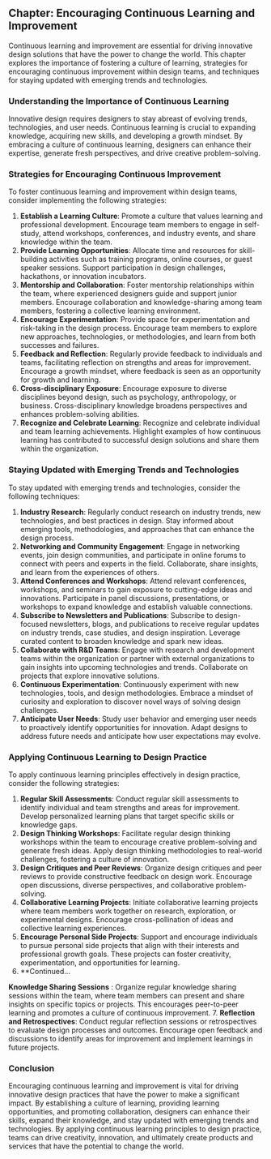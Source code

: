 Chapter: Encouraging Continuous Learning and Improvement
--------------------------------------------------------

Continuous learning and improvement are essential for driving innovative design solutions that have the power to change the world. This chapter explores the importance of fostering a culture of learning, strategies for encouraging continuous improvement within design teams, and techniques for staying updated with emerging trends and technologies.

### Understanding the Importance of Continuous Learning

Innovative design requires designers to stay abreast of evolving trends, technologies, and user needs. Continuous learning is crucial to expanding knowledge, acquiring new skills, and developing a growth mindset. By embracing a culture of continuous learning, designers can enhance their expertise, generate fresh perspectives, and drive creative problem-solving.

### Strategies for Encouraging Continuous Improvement

To foster continuous learning and improvement within design teams, consider implementing the following strategies:

1. **Establish a Learning Culture**: Promote a culture that values learning and professional development. Encourage team members to engage in self-study, attend workshops, conferences, and industry events, and share knowledge within the team.
2. **Provide Learning Opportunities**: Allocate time and resources for skill-building activities such as training programs, online courses, or guest speaker sessions. Support participation in design challenges, hackathons, or innovation incubators.
3. **Mentorship and Collaboration**: Foster mentorship relationships within the team, where experienced designers guide and support junior members. Encourage collaboration and knowledge-sharing among team members, fostering a collective learning environment.
4. **Encourage Experimentation**: Provide space for experimentation and risk-taking in the design process. Encourage team members to explore new approaches, technologies, or methodologies, and learn from both successes and failures.
5. **Feedback and Reflection**: Regularly provide feedback to individuals and teams, facilitating reflection on strengths and areas for improvement. Encourage a growth mindset, where feedback is seen as an opportunity for growth and learning.
6. **Cross-disciplinary Exposure**: Encourage exposure to diverse disciplines beyond design, such as psychology, anthropology, or business. Cross-disciplinary knowledge broadens perspectives and enhances problem-solving abilities.
7. **Recognize and Celebrate Learning**: Recognize and celebrate individual and team learning achievements. Highlight examples of how continuous learning has contributed to successful design solutions and share them within the organization.

### Staying Updated with Emerging Trends and Technologies

To stay updated with emerging trends and technologies, consider the following techniques:

1. **Industry Research**: Regularly conduct research on industry trends, new technologies, and best practices in design. Stay informed about emerging tools, methodologies, and approaches that can enhance the design process.
2. **Networking and Community Engagement**: Engage in networking events, join design communities, and participate in online forums to connect with peers and experts in the field. Collaborate, share insights, and learn from the experiences of others.
3. **Attend Conferences and Workshops**: Attend relevant conferences, workshops, and seminars to gain exposure to cutting-edge ideas and innovations. Participate in panel discussions, presentations, or workshops to expand knowledge and establish valuable connections.
4. **Subscribe to Newsletters and Publications**: Subscribe to design-focused newsletters, blogs, and publications to receive regular updates on industry trends, case studies, and design inspiration. Leverage curated content to broaden knowledge and spark new ideas.
5. **Collaborate with R\&D Teams**: Engage with research and development teams within the organization or partner with external organizations to gain insights into upcoming technologies and trends. Collaborate on projects that explore innovative solutions.
6. **Continuous Experimentation**: Continuously experiment with new technologies, tools, and design methodologies. Embrace a mindset of curiosity and exploration to discover novel ways of solving design challenges.
7. **Anticipate User Needs**: Study user behavior and emerging user needs to proactively identify opportunities for innovation. Adapt designs to address future needs and anticipate how user expectations may evolve.

### Applying Continuous Learning to Design Practice

To apply continuous learning principles effectively in design practice, consider the following strategies:

1. **Regular Skill Assessments**: Conduct regular skill assessments to identify individual and team strengths and areas for improvement. Develop personalized learning plans that target specific skills or knowledge gaps.
2. **Design Thinking Workshops**: Facilitate regular design thinking workshops within the team to encourage creative problem-solving and generate fresh ideas. Apply design thinking methodologies to real-world challenges, fostering a culture of innovation.
3. **Design Critiques and Peer Reviews**: Organize design critiques and peer reviews to provide constructive feedback on design work. Encourage open discussions, diverse perspectives, and collaborative problem-solving.
4. **Collaborative Learning Projects**: Initiate collaborative learning projects where team members work together on research, exploration, or experimental designs. Encourage cross-pollination of ideas and collective learning experiences.
5. **Encourage Personal Side Projects**: Support and encourage individuals to pursue personal side projects that align with their interests and professional growth goals. These projects can foster creativity, experimentation, and opportunities for learning.
6. \*\*Continued...

**Knowledge Sharing Sessions** : Organize regular knowledge sharing sessions within the team, where team members can present and share insights on specific topics or projects. This encourages peer-to-peer learning and promotes a culture of continuous improvement. 7. **Reflection and Retrospectives**: Conduct regular reflection sessions or retrospectives to evaluate design processes and outcomes. Encourage open feedback and discussions to identify areas for improvement and implement learnings in future projects.

### Conclusion

Encouraging continuous learning and improvement is vital for driving innovative design practices that have the power to make a significant impact. By establishing a culture of learning, providing learning opportunities, and promoting collaboration, designers can enhance their skills, expand their knowledge, and stay updated with emerging trends and technologies. By applying continuous learning principles to design practice, teams can drive creativity, innovation, and ultimately create products and services that have the potential to change the world.

